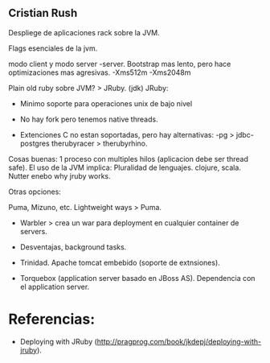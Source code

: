 Cristian Rush
-------------

Despliege de aplicaciones rack sobre la JVM.

Flags esenciales de la jvm. 

modo client y modo server -server. Bootstrap mas lento, pero hace optimizaciones mas agresivas.
-Xms512m
-Xms2048m

Plain old ruby sobre JVM? > JRuby. (jdk)
JRuby:

* Minimo soporte para operaciones unix de bajo nivel
- No hay fork pero tenemos native threads.
* Extenciones C no estan soportadas, pero hay alternativas:
-pg > jdbc-postgres
therubyracer > therubyrhino.

Cosas buenas:
1 proceso con multiples hilos (aplicacion debe ser thread safe).
El uso de la JVM implica: Pluralidad de lenguajes. clojure, scala.
Nutter enebo why jruby works.

Otras opciones:

Puma, Mizuno, etc. Lightweight ways > Puma.

* Warbler > crea un war para deployment en cualquier container de servers.
- Desventajas, background tasks.

* Trinidad. Apache tomcat embebido (soporte de extnsiones).

* Torquebox (application server basado en JBoss AS).
Dependencia con el application server.

# Referencias: 

* Deploying with JRuby (http://pragprog.com/book/jkdepj/deploying-with-jruby).
